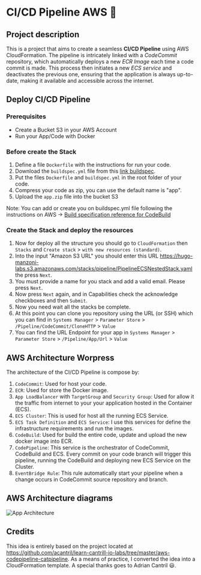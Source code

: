 # CI/CD Pipeline AWS :rocket:

## Project description

This is a project that aims to create a seamless **CI/CD Pipeline** using AWS CloudFormation. The pipeline is intricately linked with a _CodeCommit_ repository, which automatically deploys a new _ECR Image_ each time a code commit is made. This process then initiates a new _ECS service_ and deactivates the previous one, ensuring that the application is always up-to-date, making it available and accessible across the internet.

## Deploy CI/CD Pipeline

### Prerequisites

- Create a Bucket S3 in your AWS Account
- Run your App/Code with Docker

### Before create the Stack

1. Define a file `Dockerfile` with the instructions for run your code.
1. Download the `buildspec.yml` file from this [link buildspec][my-buildspec-file].
1. Put the files `Dockerfile` and `buildspec.yml` in the root folder of your code.
1. Compress your code as zip, you can use the default name is "app".
1. Upload the `app.zip` file into the bucket S3

Note: You can add or create you on buildspec.yml file following the instructions on AWS -> [Build specification reference for CodeBuild][buildspec]

### Create the Stack and deploy the resources

1. Now for deploy all the structure you should go to `CloudFormation` then `Stacks` and `Create stack` > `with new resources (standard)`.
1. Into the input "Amazon S3 URL" you should enter this URL https://hugo-manzoni-labs.s3.amazonaws.com/stacks/pipeline/PipelineECSNestedStack.yaml the press `Next`.
1. You must provide a name for you stack and add a valid email. Please press `Next`.
1. Now press `Next` again, and in Capabilities check the acknowledge checkboxes and then `Submit`.
1. Now you need wait all the stacks be complete.
1. At this point you can clone you repository using the URL (or SSH) which you can find in `Systems Manager` > `Parameter Store` > `/Pipeline/CodeCommit/CloneHTTP` > `Value`
1. You can find the URL Endpoint for your app in `Systems Manager` > `Parameter Store` > `/Pipeline/App/Url` > `Value`

## AWS Architecture Worpress

The architecture of the CI/CD Pipeline is compose by:

1. `CodeCommit`: Used for host your code.
1. `ECR`: Used for store the Docker image.
1. `App LoadBalancer` with `TargetGroup` and `Security Group`: Used for allow it the traffic from internet to your your application hosted in the Container (ECS).
1. `ECS Cluster`: This is used for host all the running ECS Service.
1. `ECS Task Definition` and `ECS Service`: I use this services for define the infrastructure requirements and run the images.
1. `CodeBuild`: Used for build the entire code, update and upload the new docker image into ECR.
1. `CodePipeline`: This service is the orchestrator of CodeCommit, CodeBuild and ECS. Every commit on your code branch will trigger this pipeline, running the CodeBuild and deploying new ECS Service on the Cluster.
1. `EventBridge Rule`: This rule automatically start your pipeline when a change occurs in CodeCommit source repository and branch.

## AWS Architecture diagrams

![App Architecture](https://github.com/hcaman/aws-cfn-stacks/blob/master/nested/pipeline/Arch_diagram.png?raw=true)

## Credits

This idea is entirely based on the project located at https://github.com/acantril/learn-cantrill-io-labs/tree/master/aws-codepipeline-catpipeline. As a means of practice, I converted the idea into a CloudFormation template.
A special thanks goes to Adrian Cantril :smiley:.

<!-- Links -->

[buildspec]: https://docs.aws.amazon.com/codebuild/latest/userguide/build-spec-ref.html
[my-buildspec-file]: https://hugo-manzoni-labs.s3.amazonaws.com/stacks/pipeline/buildspec.yml
